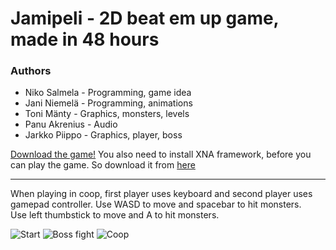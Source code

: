 Jamipeli - 2D beat em up game, made in 48 hours
========

### Authors
* Niko Salmela - Programming, game idea
* Jani Niemelä - Programming, animations
* Toni Mänty - Graphics, monsters, levels
* Panu Akrenius - Audio
* Jarkko Piippo - Graphics, player, boss


[Download the game!](https://dl.dropboxusercontent.com/u/22171160/PelilabraJamGame.zip "Download the game!")
You also need to install XNA framework, before you can play the game. So download it from [here](http://www.microsoft.com/en-us/download/details.aspx?id=20914)

---

When playing in coop, first player uses keyboard and second player uses gamepad controller.
Use WASD to move and spacebar to hit monsters.  
Use left thumbstick to move and A to hit monsters.

![Start](https://dl.dropboxusercontent.com/u/22171160/screenshots/kuva1.png "Start")
![Boss fight](https://dl.dropboxusercontent.com/u/22171160/screenshots/kuva2.png "Boss fight")
![Coop](https://dl.dropboxusercontent.com/u/22171160/screenshots/kuva3.png "Coop")